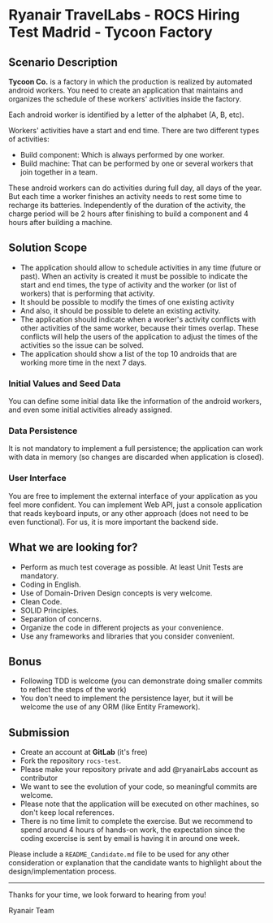 # Ryanair TravelLabs - ROCS Hiring Test Madrid - Tycoon Factory

## Scenario Description
**Tycoon Co.** is a factory in which the production is realized by automated android workers. You need to create an application 
that maintains and organizes the schedule of these workers' activities inside the factory. 

Each android worker is identified by a letter of the alphabet (A, B, etc).

Workers' activities have a start and end time. There are two different types of activities:
 * Build component: Which is always performed by one worker.
 * Build machine: That can be performed by one or several workers that join together in a team.

These android workers can do activities during full day, all days of the year. But each time a worker finishes an activity 
needs to rest some time to recharge its batteries. Independently of the duration of the activity, the charge period will be 
2 hours after finishing to build a component and 4 hours after building a machine.

## Solution Scope
 * The application should allow to schedule activities in any time (future or past). When an activity is created it must be possible to indicate
 the start and end times, the type of activity and the worker (or list of workers) that is performing that activity.
 * It should be possible to modify the times of one existing activity
 * And also, it should be possible to delete an existing activity.
 * The application should indicate when a worker's activity conflicts with other activities of the same worker, because their times overlap.
 These conflicts will help the users of the application to adjust the times of the activities so the issue can be solved.
 * The application should show a list of the top 10 androids that are working more time in the next 7 days.

### Initial Values and Seed Data
You can define some initial data like the information of the android workers, and even some initial activities already assigned.

### Data Persistence
It is not mandatory to implement a full persistence; the application can work with data in memory (so changes are discarded when application is closed).

### User Interface
You are free to implement the external interface of your application as you feel more confident. You can implement Web API, just a
console application that reads keyboard inputs, or any other approach (does not need to be even functional). For us, it is more important the
backend side.

## What we are looking for?
 * Perform as much test coverage as possible. At least Unit Tests are mandatory.
 * Coding in English.
 * Use of Domain-Driven Design concepts is very welcome.
 * Clean Code.
 * SOLID Principles.
 * Separation of concerns.
 * Organize the code in different projects as your convenience.
 * Use any frameworks and libraries that you consider convenient.

## Bonus
 * Following TDD is welcome (you can demonstrate doing smaller commits to reflect the steps of the work)
 * You don't need to implement the persistence layer, but it will be welcome the use of any ORM (like Entity Framework).

## Submission
- Create an account at **GitLab** (it's free)
- Fork the repository `rocs-test`.
- Please make your repository private and add @ryanairLabs account as contributor
- We want to see the evolution of your code, so meaningful commits are welcome.
- Please note that the application will be executed on other machines, so don't keep local references.
- There is no time limit to complete the exercise. But we recommend to spend around 4 hours of hands-on work, the expectation since the coding excercise is sent by email is having it in around one week.

Please include a `README_Candidate.md` file to be used for any other consideration or explanation that the candidate wants to highlight about the design/implementation process.

---

Thanks for your time, we look forward to hearing from you!

Ryanair Team
